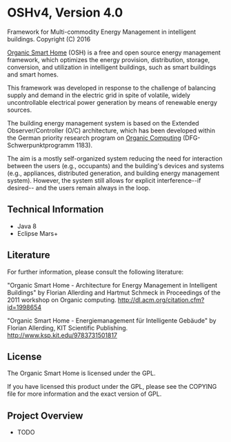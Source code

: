 # OSHv4, Version 4.0

Framework for Multi-commodity Energy Management in intelligent buildings.
Copyright (C) 2016

[Organic Smart Home] (OSH) is a free and open source energy management framework, which optimizes the energy provision, distribution, storage, conversion, and utilization in intelligent buildings, such as smart buildings and smart homes.

This framework was developed in response to the challenge of balancing supply and demand in the electric grid in spite of volatile, widely uncontrollable electrical power generation by means of renewable energy sources.

The building energy management system is based on the Extended Observer/Controller (O/C) architecture, which has been developed within the German priority research program on [Organic Computing] (DFG-Schwerpunktprogramm 1183).

The aim is a mostly self-organized system reducing the need for interaction between the users (e.g., occupants) and the building's devices and systems (e.g., appliances, distributed generation, and building energy management system). However, the system still allows for explicit interference--if desired-- and the users remain always in the loop.


## Technical Information

* Java 8
* Eclipse Mars+


## Literature

For further information, please consult the following literature:

"Organic Smart Home - Architecture for Energy Management in Intelligent Buildings"
by Florian Allerding and Hartmut Schmeck in Proceedings of the 2011 workshop
on Organic computing. 
http://dl.acm.org/citation.cfm?id=1998654

"Organic Smart Home - Energiemanagement für Intelligente Gebäude"
by Florian Allerding, KIT Scientific Publishing. 
http://www.ksp.kit.edu/9783731501817


## License

The Organic Smart Home is licensed under the GPL. 

If you have licensed this product under the GPL, please see the COPYING file for more information and the exact version of GPL. 

## Project Overview

* TODO

    [Organic Smart Home]: <http://www.organicsmarthome.com/>
    [Organic Computing]: <http://www.organic-computing.de/>
